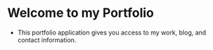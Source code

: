 # Welcome to my Portfolio

- This portfolio application gives you access to my work, blog, and contact information.

